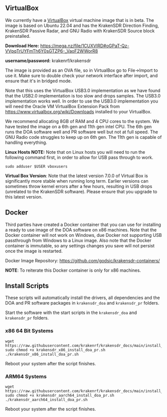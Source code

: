 ## VirtualBox

We currently have a [VirtualBox](https://www.virtualbox.org/wiki/Downloads) virtual machine image that is in beta. The image is based on Ubuntu 22.04 and has the KrakenSDR Direction Finding, KrakenSDR Passive Radar, and GNU Radio with KrakenSDR Source block preinstalled.

**Download Here:** https://mega.nz/file/1CUXVIRD#oGPaT-Qz-VVpqTrUYFmTh6Y0sGTZP6-_VaoF2WWorR8

**username/password:** krakenrf/krakensdr

The image is provided as an OVA file, so in VirtualBox go to File->Import to use it. Make sure to double check your network interface after import, and ensure that it's in bridged mode.

Note that this uses the VirtualBox USB3.0 implementation as we have found that the USB2.0 implementation is too slow and drops samples. The USB3.0 implementation works well. In order to use the USB3.0 implementation you will need the Oracle VM VirtualBox Extension Pack from https://www.virtualbox.org/wiki/Downloads installed to your VirtualBox.

We recommend allocating 8GB of RAM and 4 CPU cores to the system. We have tested the image on a 6th gen and 11th gen intel CPU. The 6th gen runs the DOA software well and PR software well but not at full speed. The GNU Radio code struggles to keep up on 6th gen. The 11th gen is capable of handling everything.

**Linux Hosts NOTE:** Note that on Linux hosts you will need to run the following command first, in order to allow for USB pass through to work.

```
sudo adduser $USER vboxusers
```

**Virtual Box Version**: Note that the latest version 7.0.0 of Virtual Box is significantly more stable when running long term. Earlier versions can sometimes throw kernel errors after a few hours, resulting in USB drops (unrelated to the KrakenSDR software). Please ensure that you upgrade to this latest version.

## Docker

Third parties have created a Docker container that you can use for installing a ready to use image of the DOA software on x86 machines. Note that the Docker container will not work on Windows, due Docker not supporting USB passthrough from Windows to a Linux image. Also note that the Docker container is immutable, so any settings changes you save will not persist once the image is restarted.

Docker Image Repository: https://github.com/godsic/krakensdr-containers/

**NOTE**: To reiterate this Docker container is only for x86 machines.

## Install Scripts

These scripts will automatically install the drivers, all dependencies and the DOA and PR software packages in `krakensdr_doa` and `krakensdr_pr` folders.

Start the software with the start scripts in the `krakensdr_doa` and `krakensdr_pr` folders.

### x86 64 Bit Systems
```
wget https://raw.githubusercontent.com/krakenrf/krakensdr_docs/main/install_scripts/krakensdr_x86_install_doa_pr.sh
sudo chmod +x krakensdr_x86_install_doa_pr.sh
./krakensdr_x86_install_doa_pr.sh
```

Reboot your system after the script finishes.

### ARM64 Systems
```
wget https://raw.githubusercontent.com/krakenrf/krakensdr_docs/main/install_scripts/krakensdr_aarch64_install_doa_pr.sh
sudo chmod +x krakensdr_aarch64_install_doa_pr.sh
./krakensdr_aarch64_install_doa_pr.sh
```

Reboot your system after the script finishes.